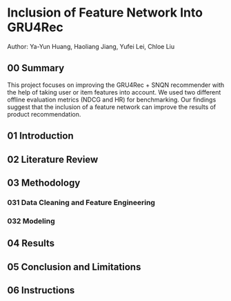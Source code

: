 # Inclusion of Feature Network Into GRU4Rec
Author: Ya-Yun Huang, Haoliang Jiang, Yufei Lei, Chloe Liu
## 00 Summary
This project focuses on improving the GRU4Rec + SNQN recommender with the help of taking user or item features into account. We used two different offline evaluation metrics (NDCG and HR) for benchmarking. Our findings suggest that the inclusion of a feature network can improve the results of product recommendation. 
## 01 Introduction
## 02 Literature Review
## 03 Methodology
### 031 Data Cleaning and Feature Engineering
### 032 Modeling
## 04 Results
## 05 Conclusion and Limitations
## 06 Instructions
